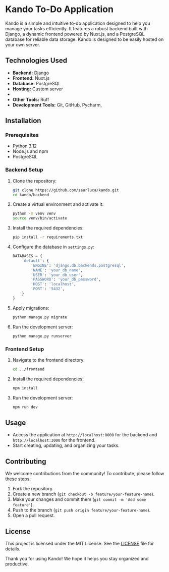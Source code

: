 # Kando To-Do Application

Kando is a simple and intuitive to-do application designed to help you manage your tasks efficiently. It features a robust backend built with Django, a dynamic frontend powered by Nuxt.js, and a PostgreSQL database for reliable data storage. Kando is designed to be easily hosted on your own server.


## Technologies Used

- **Backend:** Django
- **Frontend:** Nuxt.js
- **Database:** PostgreSQL
- **Hosting:** Custom server
- 
- **Other Tools:** Ruff
- **Development Tools:** Git, GitHub, Pycharm, 

## Installation

### Prerequisites

- Python 3.12
- Node.js and npm
- PostgreSQL

### Backend Setup

1. Clone the repository:
    ```sh
    git clone https://github.com/saurluca/kando.git
    cd kando/backend
    ```

2. Create a virtual environment and activate it:
    ```sh
    python -m venv venv
    source venv/bin/activate
    ```

3. Install the required dependencies:
    ```sh
    pip install -r requirements.txt
    ```

4. Configure the database in `settings.py`:
    ```python
    DATABASES = {
        'default': {
            'ENGINE': 'django.db.backends.postgresql',
            'NAME': 'your_db_name',
            'USER': 'your_db_user',
            'PASSWORD': 'your_db_password',
            'HOST': 'localhost',
            'PORT': '5432',
        }
    }
    ```

5. Apply migrations:
    ```sh
    python manage.py migrate
    ```

6. Run the development server:
    ```sh
    python manage.py runserver
    ```

### Frontend Setup

1. Navigate to the frontend directory:
    ```sh
    cd ../frontend
    ```

2. Install the required dependencies:
    ```sh
    npm install
    ```

3. Run the development server:
    ```sh
    npm run dev
    ```

## Usage

- Access the application at `http://localhost:8000` for the backend and `http://localhost:3000` for the frontend.
- Start creating, updating, and organizing your tasks.

## Contributing

We welcome contributions from the community! To contribute, please follow these steps:

1. Fork the repository.
2. Create a new branch (`git checkout -b feature/your-feature-name`).
3. Make your changes and commit them (`git commit -m 'Add some feature'`).
4. Push to the branch (`git push origin feature/your-feature-name`).
5. Open a pull request.

## License

This project is licensed under the MIT License. See the [LICENSE](LICENSE) file for details.


Thank you for using Kando! We hope it helps you stay organized and productive.
